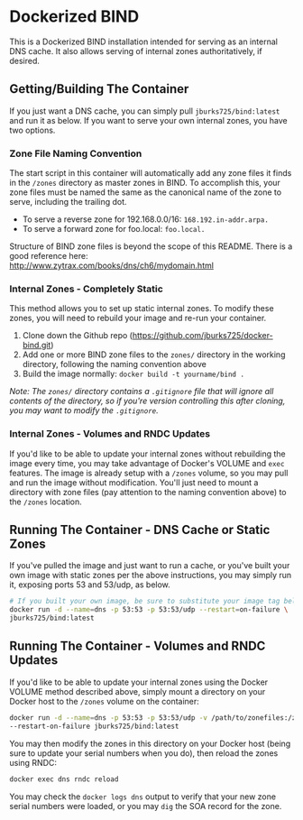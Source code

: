 Dockerized BIND
===============
This is a Dockerized BIND installation intended for serving as an internal
DNS cache. It also allows serving of internal zones authoritatively, if desired.

## Getting/Building The Container
If you just want a DNS cache, you can simply pull `jburks725/bind:latest` and
run it as below. If you want to serve your own internal zones, you have two
options.

### Zone File Naming Convention
The start script in this container will automatically add any zone files it
finds in the `/zones` directory as master zones in BIND. To accomplish this,
your zone files must be named the same as the canonical name of the zone to
serve, including the trailing dot.

  * To serve a reverse zone for 192.168.0.0/16: `168.192.in-addr.arpa.`
  * To serve a forward zone for foo.local: `foo.local.`

Structure of BIND zone files is beyond the scope of this README. There is a
good reference here: http://www.zytrax.com/books/dns/ch6/mydomain.html

### Internal Zones - Completely Static
This method allows you to set up static internal zones. To modify these zones,
you will need to rebuild your image and re-run your container.

  1. Clone down the Github repo (https://github.com/jburks725/docker-bind.git)
  2. Add one or more BIND zone files to the `zones/` directory in the working
  directory, following the naming convention above
  3. Build the image normally: `docker build -t yourname/bind .`

_Note: The `zones/` directory contains a `.gitignore` file that will ignore all
contents of the directory, so if you're version controlling this after cloning,
you may want to modify the `.gitignore`._

### Internal Zones - Volumes and RNDC Updates
If you'd like to be able to update your internal zones without rebuilding the
image every time, you may take advantage of Docker's VOLUME and `exec` features.
The image is already setup with a `/zones` volume, so you may pull and run the
image without modification. You'll just need to mount a directory with zone
files (pay attention to the naming convention above) to the `/zones` location.

## Running The Container - DNS Cache or Static Zones
If you've pulled the image and just want to run a cache, or you've built your
own image with static zones per the above instructions, you may simply run it,
exposing ports 53 and 53/udp, as below.

```bash
# If you built your own image, be sure to substitute your image tag below
docker run -d --name=dns -p 53:53 -p 53:53/udp --restart=on-failure \
jburks725/bind:latest
```

## Running The Container - Volumes and RNDC Updates
If you'd like to be able to update your internal zones using the Docker VOLUME
method described above, simply mount a directory on your Docker host to the
`/zones` volume on the container:

```bash
docker run -d --name=dns -p 53:53 -p 53:53/udp -v /path/to/zonefiles:/zones:ro \
--restart-on-failure jburks725/bind:latest
```

You may then modify the zones in this directory on your Docker host (being sure
to update your serial numbers when you do), then reload the zones using RNDC:

```bash
docker exec dns rndc reload
```

You may check the `docker logs dns` output to verify that your new zone serial
numbers were loaded, or you may `dig` the SOA record for the zone.
